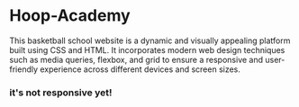 # Hoop-Academy
This basketball school website is a dynamic and visually appealing platform built using CSS and HTML. It incorporates modern web design techniques such as media queries, flexbox, and grid to ensure a responsive and user-friendly experience across different devices and screen sizes. 

### it's not responsive yet!
